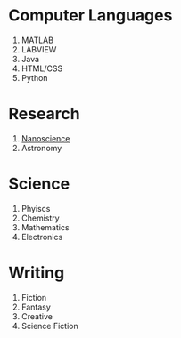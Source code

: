# Computer Languages
1. MATLAB
2. LABVIEW
3. Java
4. HTML/CSS
5. Python

# Research
1. [Nanoscience](./nano.md)
2. Astronomy

# Science
1. Phyiscs
2. Chemistry
3. Mathematics
4. Electronics

# Writing
1. Fiction
2. Fantasy
3. Creative
4. Science Fiction
